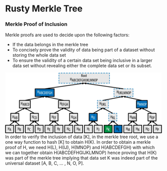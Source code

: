 # Rusty Merkle Tree


### Merkle Proof of Inclusion
Merkle proofs are used to decide upon the following factors:

- If the data belongs in the merkle tree
- To concisely prove the validity of data being part of a dataset without storing the whole data set
- To ensure the validity of a certain data set being inclusive in a larger data set without revealing either the complete data set or its subset.

![alt text](img/proof-of-inclusion.png)
In order to verify the inclusion of data [K], in the merkle tree root, we use a one way function to hash [K] to obtain H(K).
In order to obtain a merkle proof of H, we need H(L), H(IJ), H(MNOP) and H(ABCDEFGH) with which we can together obtain H(ABCDEFHGIJKLMNOP) hence proving that H(K) was part of the merkle tree implying that data set K was indeed part of the universal dataset [A, B, C, … , N, O, P].
